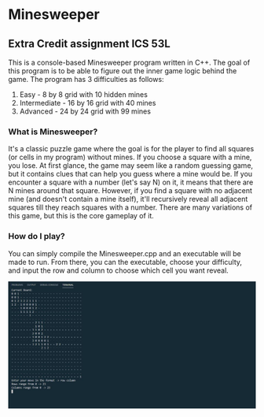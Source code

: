# Minesweeper
## Extra Credit assignment ICS 53L

This is a console-based Minesweeper program written in C++. The goal of this program is to be able to figure out the inner game logic behind the game. The program has 3 difficulties as follows:
1) Easy - 8 by 8 grid with 10 hidden mines
2) Intermediate - 16 by 16 grid with 40 mines
3) Advanced - 24 by 24 grid with 99 mines

### What is Minesweeper?

It's a classic puzzle game where the goal is for the player to find all squares (or cells in my program) without mines. If you choose a square with a mine, you lose. At first glance, the game may seem like a random guessing game, but it contains clues that can help you guess where a mine would be. If you encounter a square with a number (let's say N) on it, it means that there are N mines around that square. However, if you find a square with no adjacent mine (and doesn't contain a mine itself), it'll recursively reveal all adjacent squares till they reach squares with a number. There are many variations of this game, but this is the core gameplay of it.

### How do I play?

You can simply compile the Minesweeper.cpp and an executable will be made to run. From there, you can the executable, choose your difficulty, and input the row and column to choose which cell you want reveal.

<img src="./images/Minesweeper Console.jpg" alt="Minesweeper on the terminal console"/>
